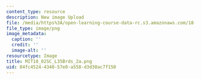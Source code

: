 ```yaml
---
content_type: resource
description: New image Upload
file: /media/https%3A/open-learning-course-data-rc.s3.amazonaws.com/18-02sc-multivariable-calculus-fall-2010/84fc4524434057e0a558d3d30ac7f150_MIT18_02SC_L35Brds_2a.png
file_type: image/png
image_metadata:
  caption: ''
  credit: ''
  image-alt: ''
resourcetype: Image
title: MIT18_02SC_L35Brds_2a.png
uid: 84fc4524-4340-57e0-a558-d3d30ac7f150
---
```

